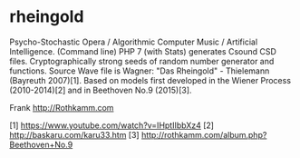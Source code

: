 # rheingold
Psycho-Stochastic Opera / Algorithmic Computer Music / Artificial Intelligence. (Command line) PHP 7 (with Stats) generates Csound CSD files. Cryptographically strong seeds of random number generator and functions. Source Wave file is Wagner: "Das Rheingold" - Thielemann (Bayreuth 2007)[1]. Based on models first developed in the Wiener Process (2010-2014)[2] and in Beethoven No.9 (2015)[3]. 

Frank http://Rothkamm.com 

[1] https://www.youtube.com/watch?v=IHptIIbbXz4
[2] http://baskaru.com/karu33.htm
[3] http://rothkamm.com/album.php?Beethoven+No.9
